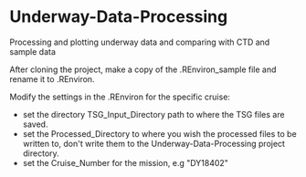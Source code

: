 # Underway-Data-Processing
Processing and plotting underway data and comparing with CTD and sample data

After cloning the project, make a copy of the .REnviron_sample file and rename
it to .REnviron.

Modify the settings in the .REnviron for the specific cruise:
* set the directory TSG_Input_Directory path to where the TSG files are saved.
* set the Processed_Directory to where you wish the processed files to be written to, don't write them to the Underway-Data-Processing project directory.
* set the Cruise_Number for the mission, e.g "DY18402"
